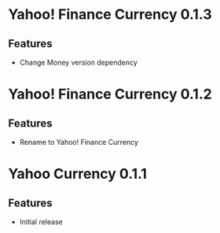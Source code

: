Yahoo! Finance Currency 0.1.3
=====================

Features
--------
 - Change Money version dependency


Yahoo! Finance Currency 0.1.2
=====================

Features
--------
 - Rename to Yahoo! Finance Currency

Yahoo Currency 0.1.1
=====================

Features
--------
 - Initial release
